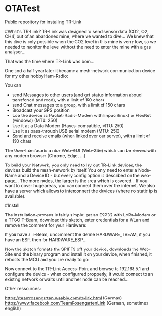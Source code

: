 # OTATest
Public repository for installing TR-Link

#What's TR-Link?
TR-Link was designed to send sensor data (CO2, O2, CH4) out of an abandoned mine, where we wanted to dive... 
We knew that this dive is only possible when the CO2 level in this mine is verry low, so we needed to monitor the level without the need to enter the mine with a gas analyser...

That was the time where TR-Link was born... 

One and a half year later it became a mesh-network communication device for my other hobby Ham-Radio:

You can  

* send Messages to other users (and get status information aboud transferred and read), with a limit of 150 chars
* send Chat messages to a group, with a limit of 150 chars
* Broadcast your GPS position
* Use the device as Packet-Radio-Modem with linpac (linux) or FlexNet (windows) (MTU: 250)
* Use it as a Data-Modem (Hayes-compatible, MTU: 250)
* Use it as pass-through USB serial modem (MTU: 250)
* Send and receive emails (when linked over our server), with a limit of 150 chars 

The User-Interface is a nice Web-GUI (Web-Site) which can be viewed with any modern browser (Chrome, Edge, ...)

To build your Network, you only need to lay out TR-Link devices, the devices build the mesh-network by itself. You only need to enter a Node-Name and a Device ID - but every config option is described on the web-page...
The more nodes, the larger is the area which is covered...
If you want to cover huge areas, you can connect them over the internet. We also have a server which allows to interconnect the devices (where no static ip is available). 

#Install

The installation-process is fairly simple: get an ESP32 with LoRa-Modem or a TTGO T-Beam, download this sketch, enter credentials for a WLan and remove the comment for your Hardware:

If you have a T-Beam, uncomment the define HARDWARE_TBEAM, if you have an ESP, then for HARDWARE_ESP...

Now the sketch formats the SPIFFS off your device, downloads the Web-Site und the binary program and install it on your device, when finished, it reboots the MCU and you are ready to go:

Now connect to the TR-Link Access-Point and browse to 192.168.5.1 and configure the device - when configurred propperly, it would connect to an existing network or waits until another node can be reached...

Other ressources:

https://teamrosengarten.weebly.com/tr-link.html (German)<br/>
https://www.facebook.com/TeamRosengartenLink (German, sometimes english)
